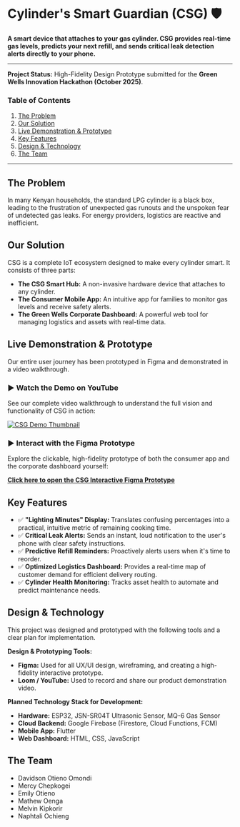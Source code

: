 # Cylinder's Smart Guardian (CSG) 🛡️

**A smart device that attaches to your gas cylinder. CSG provides real-time gas levels, predicts your next refill, and sends critical leak detection alerts directly to your phone.**

---

**Project Status:** High-Fidelity Design Prototype submitted for the **Green Wells Innovation Hackathon (October 2025)**.

### **Table of Contents**
1. [The Problem](#the-problem)
2. [Our Solution](#our-solution)
3. [Live Demonstration & Prototype](#live-demonstration--prototype)
4. [Key Features](#key-features)
5. [Design & Technology](#design--technology)
6. [The Team](#the-team)

---

## **The Problem**
In many Kenyan households, the standard LPG cylinder is a black box, leading to the frustration of unexpected gas runouts and the unspoken fear of undetected gas leaks. For energy providers, logistics are reactive and inefficient.

## **Our Solution**
CSG is a complete IoT ecosystem designed to make every cylinder smart. It consists of three parts:
*   **The CSG Smart Hub:** A non-invasive hardware device that attaches to any cylinder.
*   **The Consumer Mobile App:** An intuitive app for families to monitor gas levels and receive safety alerts.
*   **The Green Wells Corporate Dashboard:** A powerful web tool for managing logistics and assets with real-time data.

## **Live Demonstration & Prototype**

Our entire user journey has been prototyped in Figma and demonstrated in a video walkthrough.

### ▶️ Watch the Demo on YouTube
See our complete video walkthrough to understand the full vision and functionality of CSG in action:

[![CSG Demo Thumbnail](https://img.youtube.com/vi/h5V8fv7UiWY/hqdefault.jpg)](https://youtu.be/h5V8fv7UiWY?si=JU3rirQIW_DvpDIJ)

### ▶️ Interact with the Figma Prototype
Explore the clickable, high-fidelity prototype of both the consumer app and the corporate dashboard yourself:

**[Click here to open the CSG Interactive Figma Prototype](https://www.figma.com/proto/3I1RTBM3utugGwYZj6jmTS/Untitled?page-id=0%3A1&node-id=2-4&viewport=-328%2C157%2C0.11&t=VG3ltDMj17j4MFD8-1&scaling=scale-down&content-scaling=fixed&starting-point-node-id=2%3A4)**

## **Key Features**
*   ✅ **"Lighting Minutes" Display:** Translates confusing percentages into a practical, intuitive metric of remaining cooking time.
*   ✅ **Critical Leak Alerts:** Sends an instant, loud notification to the user's phone with clear safety instructions.
*   ✅ **Predictive Refill Reminders:** Proactively alerts users when it's time to reorder.
*   ✅ **Optimized Logistics Dashboard:** Provides a real-time map of customer demand for efficient delivery routing.
*   ✅ **Cylinder Health Monitoring:** Tracks asset health to automate and predict maintenance needs.

## Design & Technology

This project was designed and prototyped with the following tools and a clear plan for implementation.

**Design & Prototyping Tools:**
*   **Figma:** Used for all UX/UI design, wireframing, and creating a high-fidelity interactive prototype.
*   **Loom / YouTube:** Used to record and share our product demonstration video.

**Planned Technology Stack for Development:**
*   **Hardware:** ESP32, JSN-SR04T Ultrasonic Sensor, MQ-6 Gas Sensor
*   **Cloud Backend:** Google Firebase (Firestore, Cloud Functions, FCM)
*   **Mobile App:** Flutter
*   **Web Dashboard:** HTML, CSS, JavaScript

## **The Team**
*   Davidson Otieno Omondi
*   Mercy Chepkogei
*   Emily Otieno
*   Mathew Oenga
*   Melvin Kipkorir
*   Naphtali Ochieng
